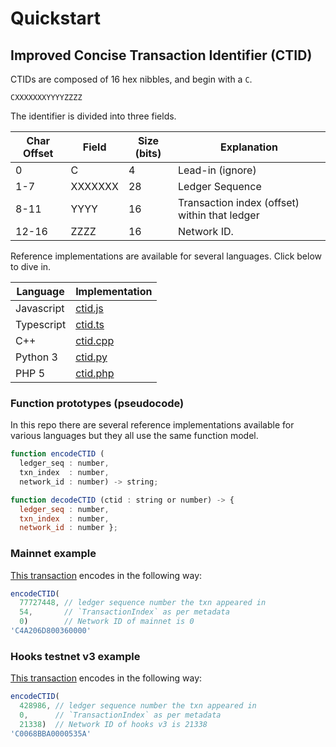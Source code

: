 # Quickstart 
## Improved Concise Transaction Identifier (CTID) 

CTIDs are composed of 16 hex nibbles, and begin with a `C`.

```
CXXXXXXXYYYYZZZZ
```

The identifier is divided into three fields.

Char Offset | Field | Size (bits) |Explanation
-|-----|------|---------
0 | C| 4 | Lead-in (ignore)
1-7 | XXXXXXX | 28 |  Ledger Sequence
8-11 | YYYY | 16 | Transaction index (offset) within that ledger
12-16 | ZZZZ | 16 | Network ID.

Reference implementations are available for several languages. Click below to dive in.

Language | Implementation
-|-
Javascript | [ctid.js](https://github.com/XRPLF/ctid/blob/main/ctid.js)
Typescript | [ctid.ts](https://github.com/XRPLF/ctid/blob/main/ctid.ts)
C++ | [ctid.cpp](https://github.com/XRPLF/ctid/blob/main/ctid.cpp)
Python 3| [ctid.py](https://github.com/XRPLF/ctid/blob/main/ctid.py)
PHP 5|[ctid.php](https://github.com/XRPLF/ctid/blob/main/ctid.php)


### Function prototypes (pseudocode)
In this repo there are several reference implementations available for various languages but they all use the same function model.
```js
function encodeCTID (
  ledger_seq : number,
  txn_index  : number,
  network_id : number) -> string;
```
```js
function decodeCTID (ctid : string or number) -> { 
  ledger_seq : number,
  txn_index  : number,
  network_id : number };
```

### Mainnet example
[This transaction](https://livenet.xrpl.org/transactions/D42BE7DF63B4C12E5B56B4EFAD8CBB096171399D93353A8A61F61066160DFE5E/raw) encodes in the following way:
```js
encodeCTID(
  77727448, // ledger sequence number the txn appeared in
  54,       // `TransactionIndex` as per metadata
  0)        // Network ID of mainnet is 0
'C4A206D800360000'
```

### Hooks testnet v3 example
[This transaction](https://hooks-testnet-v3-explorer.xrpl-labs.com/tx/C4E284010276F8457C4BF96D0C534B7383087680C159F9B8C18D5EE876F7EFE7) encodes in the following way:
```js
encodeCTID(
  428986, // ledger sequence number the txn appeared in
  0,      // `TransactionIndex` as per metadata
  21338)  // Network ID of hooks v3 is 21338
'C0068BBA0000535A'
```
